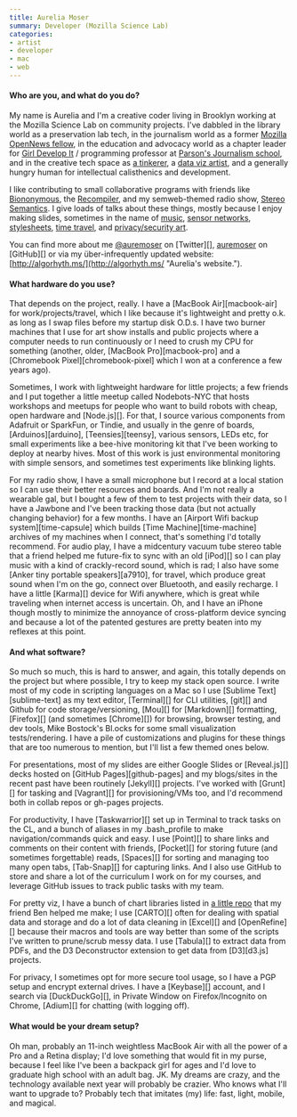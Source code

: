 ```yaml
---
title: Aurelia Moser
summary: Developer (Mozilla Science Lab)
categories:
- artist
- developer
- mac
- web
---
```


#### Who are you, and what do you do?

My name is Aurelia and I'm a creative coder living in Brooklyn working at the Mozilla Science Lab on community projects. I've dabbled in the library world as a preservation lab tech, in the journalism world as a former [Mozilla OpenNews fellow](https://opennews.org/what/fellowships/2014meet/ "A post about the OpenNews fellows of 2014."), in the education and advocacy world as a chapter leader for [Girl Develop It](https://www.girldevelopit.com/chapters/new-york "The New York chapter of the non-profit that helps women learn coding.") / programming professor at [Parson's Journalism school](http://journalismdesign.com/people/ "The core faculty at Parson's Journalism."), and in the creative tech space as [a tinkerer](http://www.meetup.com/nodebots/ "The NodeBots NY meetup for hardware and JavaScript hackers."), a [data viz artist](http://bl.ocks.org/auremoser "Aurelia's blocks"), and a generally hungry human for intellectual calisthenics and development.

I like contributing to small collaborative programs with friends like [Biononymous](http://biononymous.me/ "A community research hub on biological privacy."), the [Recompiler](http://recompilermag.com/ "A feminist hacker magazine."), and my semweb-themed radio show, [Stereo Semantics](http://www.stereosemantics.com/ "A radio show about the semantic web."). I give loads of talks about these things, mostly because I enjoy making slides, sometimes in the name of [music](https://vimeo.com/110801203 "A Vimeo video of Aurelia's talk on Stereo Semantics."), [sensor networks](https://vimeo.com/142207449 "A Vimeo video of Aurelia's talk about sensor data and maps."), [stylesheets](https://www.youtube.com/watch?v=37vZpa7_nss "A YouTube video of Aurelia's talk on styling slippy maps."), [time travel](https://vimeo.com/99248186 "A Vimeo video of Aurelia's talk on time travel."), and [privacy/security art](https://www.youtube.com/watch?v=kVhmxHmoXlk "A YouTube video of Aurelia's talk on working with sensitive information.").

You can find more about me [@auremoser](https://twitter.com/auremoser "Aurelia's Twitter account.") on [Twitter][], [auremoser](https://github.com/auremoser/ "Aurelia's GitHub account.") on [GitHub][] or via my über-infrequently updated website: [http://algorhyth.ms/](http://algorhyth.ms/ "Aurelia's website.").

#### What hardware do you use?

That depends on the project, really. I have a [MacBook Air][macbook-air] for work/projects/travel, which I like because it's lightweight and pretty o.k. as long as I swap files before my startup disk O.D.s. I have two burner machines that I use for art show installs and public projects where a computer needs to run continuously or I need to crush my CPU for something (another, older, [MacBook Pro][macbook-pro] and a [Chromebook Pixel][chromebook-pixel] which I won at a conference a few years ago). 

Sometimes, I work with lightweight hardware for little projects; a few friends and I put together a little meetup called Nodebots-NYC that hosts workshops and meetups for people who want to build robots with cheap, open hardware and [Node.js][]. For that, I source various components from Adafruit or SparkFun, or Tindie, and usually in the genre of boards, [Arduinos][arduino], [Teensies][teensy], various sensors, LEDs etc, for small experiments like a bee-hive monitoring kit that I've been working to deploy at nearby hives. Most of this work is just environmental monitoring with simple sensors, and sometimes test experiments like blinking lights.

For my radio show, I have a small microphone but I record at a local station so I can use their better resources and boards. And I'm not really a wearable gal, but I bought a few of them to test projects with their data, so I have a Jawbone and I've been tracking those data (but not actually changing behavior) for a few months. I have an [Airport Wifi backup system][time-capsule] which builds [Time Machine][time-machine] archives of my machines when I connect, that's something I'd totally recommend. For audio play, I have a midcentury vacuum tube stereo table that a friend helped me future-fix to sync with an old [iPod][] so I can play music with a kind of crackly-record sound, which is rad; I also have some [Anker tiny portable speakers][a7910], for travel, which produce great sound when I'm on the go, connect over Bluetooth, and easily recharge. I have a little [Karma][] device for Wifi anywhere, which is great while traveling when internet access is uncertain. Oh, and I have an iPhone though mostly to minimize the annoyance of cross-platform device syncing and because a lot of the patented gestures are pretty beaten into my reflexes at this point.

#### And what software?

So much so much, this is hard to answer, and again, this totally depends on the project but where possible, I try to keep my stack open source. I write most of my code in scripting languages on a Mac so I use [Sublime Text][sublime-text] as my text editor, [Terminal][] for CLI utilities, [git][] and Github for code storage/versioning, [Mou][] for [Markdown][] formatting, [Firefox][] (and sometimes [Chrome][]) for browsing, browser testing, and dev tools, Mike Bostock's Bl.ocks for some small visualization tests/rendering. I have a pile of customizations and plugins for these things that are too numerous to mention, but I'll list a few themed ones below. 

For presentations, most of my slides are either Google Slides or [Reveal.js][] decks hosted on [GitHub Pages][github-pages] and my blogs/sites in the recent past have been routinely [Jekyll][] projects. I've worked with [Grunt][] for tasking and [Vagrant][] for provisioning/VMs too, and I'd recommend both in collab repos or gh-pages projects.

For productivity, I have [Taskwarrior][] set up in Terminal to track tasks on the CL, and a bunch of aliases in my .bash_profile to make navigation/commands quick and easy. I use [Point][] to share links and comments on their content with friends, [Pocket][] for storing future (and sometimes forgettable) reads, [Spaces][] for sorting and managing too many open tabs, [Tab-Snap][] for capturing links. And I also use GitHub to store and share a lot of the curriculum I work on for my courses, and leverage GitHub issues to track public tasks with my team.

For pretty viz, I have a bunch of chart libraries listed in [a little repo](https://github.com/auremoser/chart-tools "Aurelia and Ben's chart tools.") that my friend Ben helped me make; I use [CARTO][] often for dealing with spatial data and storage and do a lot of data cleaning in [Excel][] and [OpenRefine][] because their macros and tools are way better than some of the scripts I've written to prune/scrub messy data. I use [Tabula][] to extract data from PDFs, and the D3 Deconstructor extension to get data from [D3][d3.js] projects.

For privacy, I sometimes opt for more secure tool usage, so I have a PGP setup and encrypt external drives. I have a [Keybase][] account, and I search via [DuckDuckGo][], in Private Window on Firefox/Incognito on Chrome, [Adium][] for chatting (with logging off). 

#### What would be your dream setup?

Oh man, probably an 11-inch weightless MacBook Air with all the power of a Pro and a Retina display; I'd love something that would fit in my purse, because I feel like I've been a backpack girl for ages and I'd love to graduate high school with an adult bag. JK. My dreams are crazy, and the technology available next year will probably be crazier. Who knows what I'll want to upgrade to? Probably tech that imitates (my) life: fast, light, mobile, and magical.